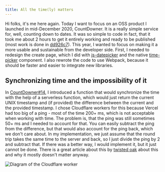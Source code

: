 ```yaml
---
title: All the time(ly) matters
---
```


Hi folks, it's me here again. Today I want to focus on an OSS product I launched in mid-December 2020, CountDowner. It is a really simple service for, well, counting down to dates. It was so simple to code in fact, that it took me about 2 hours to get it entirely working and ready to be published (most work is done in [dd926c7](https://github.com/filiptronicek/CountDowner/commit/dd926c7afab66beb39d37b096b3b4ee1de9839b1)). This year, I wanted to focus on making it a more usable and sustainable from the developer side. First, I needed to redesign the create page, which I did with [js-datepicker](https://www.npmjs.com/package/js-datepicker) and the native [time-picker](https://developer.mozilla.org/en-US/docs/Web/HTML/Element/input/time) component. I also rewrote the code to use Webpack, because it should be faster and easier to integrate new libraries.

## Synchronizing time and the impossibility of it
In [CountDowner#14](https://github.com/filiptronicek/CountDowner/pull/14/), I introduced a function that would synchronize the time with the help of a serverless function, which would just return the current UNIX timestamp and (if provided) the difference between the current and the provided timestamp. I chose Cloudflare workers for this because Vercel had too big of a ping - most of the time 200+ ms, which is not acceptable when working with time. The problem is, that the ping was still sometimes 50+ ms and I needed to account for that. You can easily subtract the ping from the difference, but that would also account for the ping back, which we don't care about. In my implementation, we just assume that the round trip takes the same time to the server and back, so I just divide the ping by 2 and subtract that. If there was a better way, I would implement it, but it just cannot be done. There is a great article about this by [twisted oak](http://twistedoakstudios.com/blog/Post2353_when-one-way-latency-doesnt-matter) about this and why it mostly doesn't matter anyway.


![Diagram of the Cloudflare worker](https://trnck.dev/0:/img/d69f61a0-cf86-4666-8cda-cb8cbda45282.svg)
